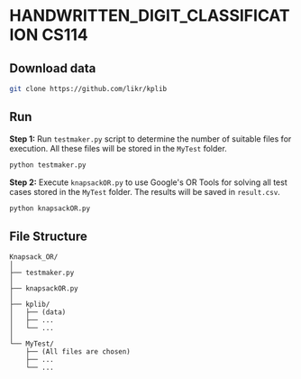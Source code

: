# HANDWRITTEN_DIGIT_CLASSIFICATION CS114

## Download data
```bash
git clone https://github.com/likr/kplib
```


## Run
**Step 1:** Run ```testmaker.py``` script to determine the number of suitable files for execution. All these files will be stored in the ```MyTest``` folder.
```bash
python testmaker.py
```

**Step 2:** Execute ```knapsackOR.py``` to use Google's OR Tools for solving all test cases stored in the ```MyTest``` folder. The results will be saved in ```result.csv```.
```bash
python knapsackOR.py
```

## File Structure
```
Knapsack_OR/
│
├── testmaker.py
│
├── knapsackOR.py
│
├── kplib/
│   ├── (data)
│   ├── ...
│   └── ...
│
└── MyTest/
    ├── (All files are chosen)
    ├── ...
    └── ...
```

